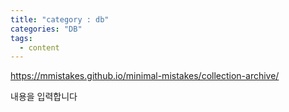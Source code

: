 ```yaml
---
title: "category : db"
categories: "DB"
tags:
  - content
---
```


https://mmistakes.github.io/minimal-mistakes/collection-archive/

내용을 입력합니다